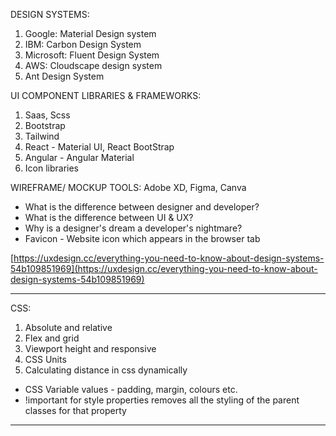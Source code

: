 DESIGN SYSTEMS:

1. Google: Material Design system
2. IBM: Carbon Design System
3. Microsoft: Fluent Design System
4. AWS: Cloudscape design system
5. Ant Design System

UI COMPONENT LIBRARIES & FRAMEWORKS:

1. Saas, Scss
2. Bootstrap
3. Tailwind
4. React - Material UI, React BootStrap
5. Angular - Angular Material
6. Icon libraries

WIREFRAME/ MOCKUP TOOLS: Adobe XD, Figma, Canva

- What is the difference between designer and developer?
- What is the difference between UI & UX?
- Why is a designer's dream a developer's nightmare?
- Favicon - Website icon which appears in the browser tab

[https://uxdesign.cc/everything-you-need-to-know-about-design-systems-54b109851969](https://uxdesign.cc/everything-you-need-to-know-about-design-systems-54b109851969)

---

CSS:

1. Absolute and relative
2. Flex and grid
3. Viewport height and responsive
4. CSS Units
5. Calculating distance in css dynamically

- CSS Variable values - padding, margin, colours etc.
- !important for style properties removes all the styling of the parent classes for that property

---
